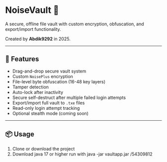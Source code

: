 # NoiseVault 🔐
A secure, offline file vault with custom encryption, obfuscation, and export/import functionality.

Created by **Abdik9292** in 2025.

---

## 🧰 Features

- Drag-and-drop secure vault system
- Custom `NoisePlus` encryption
- File-level byte obfuscation (16-48 key layers)
- Tamper detection
- Auto-lock after inactivity
- Secure self-destruct after multiple failed login attempts
- Export/import full vault to `.txe` files
- Read-only login attempt tracking
- Optional stealth mode (coming soon)

---

## 📦 Usage

1. Clone or download the project
2. Download java 17 or higher
   run with java -jar vaultapp.jar /54309812
